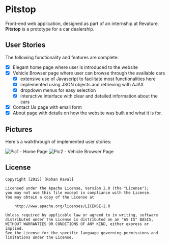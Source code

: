 # Pitstop

Front-end web application, designed as part of an internship at Revature.
**Pitstop** is a prototype for a car dealership.

## User Stories

The following functionality and features are complete:
* [x] Elegant home page where user is introduced to the website
* [x] Vehicle Browser page where user can browse through the available cars
   * [x] extensive use of Javascript to facilitate most functionalities here
   * [x] implemented using JSON objects and retrieving with AJAX
   * [x] dropdown menus for easy selection
   * [x] interactive interface with clear and detailed information about the cars
* [x] Contact Us page with email form
* [x] About page with details on how the website was built and what it is for.

## Pictures 

Here's a walkthrough of implemented user stories:

<img src='http://rohanraval.com/wp-content/uploads/2016/09/Screen-Shot-2016-09-18-at-1.42.30-AM.png' title='Home Page' width='' alt='Pic1' />
- Home Page

<img src='http://rohanraval.com/wp-content/uploads/2016/09/Screen-Shot-2016-09-18-at-1.42.52-AM.png' title='Vehicle Browser' width='' alt='Pic2' />
- Vehicle Browser Page


## License

    Copyright [2015] [Rohan Raval]

    Licensed under the Apache License, Version 2.0 (the "License");
    you may not use this file except in compliance with the License.
    You may obtain a copy of the License at

        http://www.apache.org/licenses/LICENSE-2.0

    Unless required by applicable law or agreed to in writing, software
    distributed under the License is distributed on an "AS IS" BASIS,
    WITHOUT WARRANTIES OR CONDITIONS OF ANY KIND, either express or implied.
    See the License for the specific language governing permissions and
    limitations under the License.
